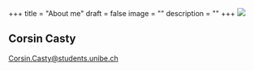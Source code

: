 +++
title = "About me"
draft = false
image = ""
description = ""
+++
![](/img/default-author.jpg)

## Corsin Casty

Corsin.Casty@students.unibe.ch